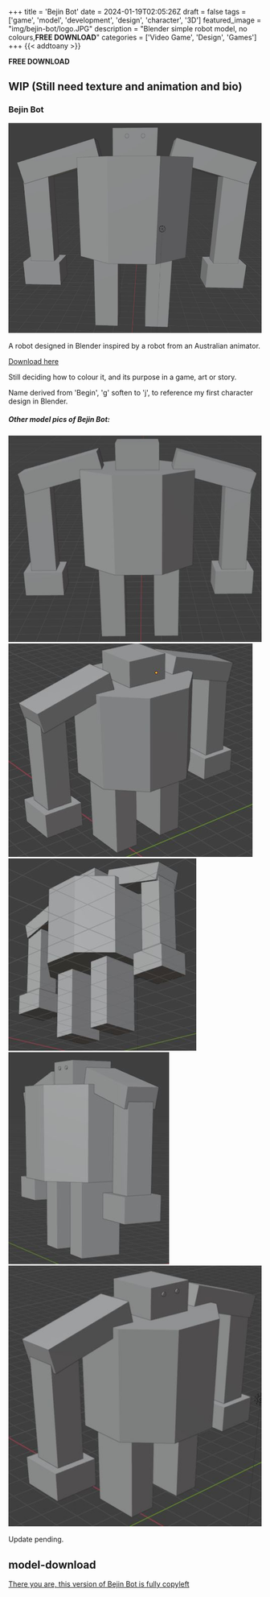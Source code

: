 +++
title = 'Bejin Bot'
date = 2024-01-19T02:05:26Z
draft = false
tags = ['game', 'model', 'development', 'design', 'character', '3D']
featured_image = "img/bejin-bot/logo.JPG"
description = "Blender simple robot model, no colours,**FREE DOWNLOAD**"
categories = ['Video Game', 'Design', 'Games']
+++
{{< addtoany >}} 

**FREE DOWNLOAD**
## WIP (Still need texture and animation and bio)

### Bejin Bot

![Bejin Bot Front, modelled in Blender](/img/bejin-bot/bejin_bot_naked_front.JPG)

A robot designed in Blender inspired by a robot from an Australian animator.

[Download here](#model-download)


Still deciding how to colour it, and its purpose in a game, art or story.

Name derived from 'Begin', 'g' soften to 'j', to reference my first character design in Blender.

##### Other model pics of Bejin Bot:
![Bejin Bot, modelled in Blender](/img/bejin-bot/bejin_bot_naked_back.JPG)
![Bejin Bot, modelled in Blender](/img/bejin-bot/bejin_bot_naked_rotateback1.JPG)
![Bejin Bot, modelled in Blender](/img/bejin-bot/bejin_bot_naked_rotateback2.JPG)
![Bejin Bot, modelled in Blender](/img/bejin-bot/bejin_bot_naked_rotatefront1.JPG)
![Bejin Bot, modelled in Blender](/img/bejin-bot/bejin_bot_naked_rotatefront2.JPG)

Update pending.

## model-download
[There you are, this version of Bejin Bot is fully copyleft](/bejin_bot.blend)